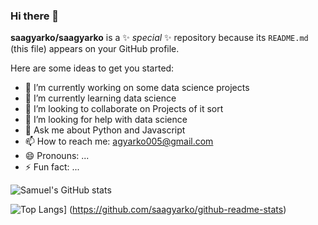### Hi there 👋


**saagyarko/saagyarko** is a ✨ _special_ ✨ repository because its `README.md` (this file) appears on your GitHub profile.

Here are some ideas to get you started:

- 🔭 I’m currently working on some data science projects
- 🌱 I’m currently learning data science 
- 👯 I’m looking to collaborate on Projects of it sort
- 🤔 I’m looking for help with data science
- 💬 Ask me about Python and Javascript 
- 📫 How to reach me: agyarko005@gmail.com
- 😄 Pronouns: ...
- ⚡ Fun fact: ...

![Samuel's GitHub stats](https://github-readme-stats.vercel.app/api?username=saagyarko&show_icons=true&theme=merko)

![Top Langs](https://github-readme-stats.vercel.app/api/top-langs/?username=saagyarko&layout=compact)]
(https://github.com/saagyarko/github-readme-stats)
